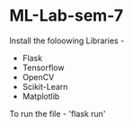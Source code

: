 # ML-Lab-sem-7

Install the foloowing Libraries - 
* Flask
* Tensorflow
* OpenCV
* Scikit-Learn
* Matplotlib

To run the file - 
'flask run'


